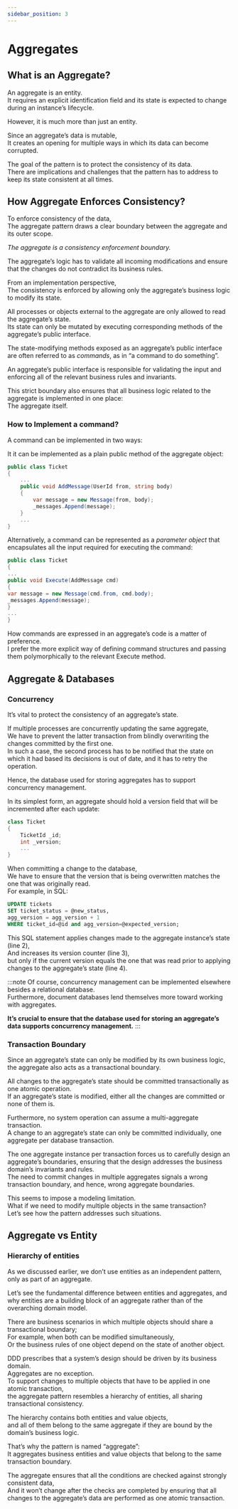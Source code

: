 ```yaml
---
sidebar_position: 3
---
```


# Aggregates

## What is an Aggregate?

An aggregate is an entity.  
It requires an explicit identification field and its state is expected to change during an instance’s lifecycle.

However, it is much more than just an entity.

<!-- ## Why of Aggregate -->

Since an aggregate’s data is mutable,  
It creates an opening for multiple ways in which its data can become corrupted.

The goal of the pattern is to protect the consistency of its data.  
There are implications and challenges that the pattern has to address to keep its state consistent at all times.

<!-- ### Consistency Enforcement -->

## How Aggregate Enforces Consistency?

To enforce consistency of the data,  
The aggregate pattern draws a clear boundary between the aggregate and its outer scope.

_The aggregate is a consistency enforcement boundary._

The aggregate’s logic has to validate all incoming modifications and ensure that the changes do not contradict its business rules.

From an implementation perspective,  
The consistency is enforced by allowing only the aggregate’s business logic to modify its state.

All processes or objects external to the aggregate are only allowed to read the aggregate’s state.  
Its state can only be mutated by executing corresponding methods of the aggregate’s public interface.

The state-modifying methods exposed as an aggregate’s public interface are often referred to as _commands_, as in “a command to do something”.

An aggregate’s public interface is responsible for validating the input and enforcing all of the relevant business rules and invariants.

This strict boundary also ensures that all business logic related to the aggregate is implemented in one place:  
The aggregate itself.

### How to Implement a command?

A command can be implemented in two ways:

It it can be implemented as a plain public method of the aggregate object:

```cs
public class Ticket
{
    ...
    public void AddMessage(UserId from, string body)
    {
        var message = new Message(from, body);
        _messages.Append(message);
    }
    ...
}
```

Alternatively, a command can be represented as a _parameter object_ that encapsulates all the input required for executing the command:

```cs
public class Ticket
{
...
public void Execute(AddMessage cmd)
{
var message = new Message(cmd.from, cmd.body);
_messages.Append(message);
}
...
}
```

How commands are expressed in an aggregate’s code is a matter of preference.  
I prefer the more explicit way of defining command structures and passing them polymorphically to the relevant Execute method.

## Aggregate & Databases

### Concurrency

It’s vital to protect the consistency of an aggregate’s state.

If multiple processes are concurrently updating the same aggregate,  
We have to prevent the latter transaction from blindly overwriting the changes committed by the first one.  
In such a case, the second process has to be notified that the state on which it had based its decisions is out of date, and it has to retry the operation.

Hence, the database used for storing aggregates has to support concurrency management.

In its simplest form, an aggregate should hold a version field that will be incremented after each update:

```cs
class Ticket
{
    TicketId _id;
    int _version;
    ...
}
```

When committing a change to the database,  
We have to ensure that the version that is being overwritten matches the one that was originally read.  
For example, in SQL:

```sql
UPDATE tickets
SET ticket_status = @new_status,
agg_version = agg_version + 1
WHERE ticket_id=@id and agg_version=@expected_version;
```

This SQL statement applies changes made to the aggregate instance’s state (line 2),  
And increases its version counter (line 3),  
but only if the current version equals the one that was read prior to applying changes to the aggregate’s state (line 4).

:::note
Of course, concurrency management can be implemented elsewhere besides a relational database.  
Furthermore, document databases lend themselves more toward working with aggregates.

**It’s crucial to ensure that the database used for storing an aggregate’s data supports concurrency management.**
:::

### Transaction Boundary

Since an aggregate’s state can only be modified by its own business logic,  
the aggregate also acts as a transactional boundary.

All changes to the aggregate’s state should be committed transactionally as one atomic operation.  
If an aggregate’s state is modified, either all the changes are committed or none of them is.

Furthermore, no system operation can assume a multi-aggregate transaction.  
A change to an aggregate’s state can only be committed individually, one aggregate per database transaction.

The one aggregate instance per transaction forces us to carefully design an aggregate’s boundaries, ensuring that the design addresses the business domain’s invariants and rules.  
The need to commit changes in multiple aggregates signals a wrong transaction boundary, and hence, wrong aggregate boundaries.

This seems to impose a modeling limitation.  
What if we need to modify multiple objects in the same transaction?  
Let’s see how the pattern addresses such situations.

## Aggregate vs Entity

### Hierarchy of entities

As we discussed earlier, we don’t use entities as an independent pattern, only as part of an aggregate.

Let’s see the fundamental difference between entities and aggregates, and why entities are a building block of an aggregate rather than of the overarching domain model.

There are business scenarios in which multiple objects should share a transactional boundary;  
For example, when both can be modified simultaneously,  
Or the business rules of one object depend on the state of another object.

DDD prescribes that a system’s design should be driven by its business domain.  
Aggregates are no exception.  
To support changes to multiple objects that have to be applied in one atomic transaction,  
the aggregate pattern resembles a hierarchy of entities, all sharing transactional consistency.

The hierarchy contains both entities and value objects,  
and all of them belong to the same aggregate if they are bound by the domain’s business logic.

That’s why the pattern is named “aggregate”:  
It aggregates business entities and value objects that belong to the same transaction boundary.

The aggregate ensures that all the conditions are checked against strongly consistent data,  
And it won’t change after the checks are completed by ensuring that all changes to the aggregate’s data are performed as one atomic transaction.
